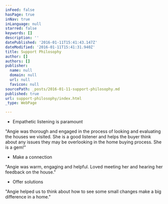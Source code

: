 ```yaml
---
inFeed: false
hasPage: true
inNav: true
inLanguage: null
starred: false
keywords: []
description: ''
datePublished: '2016-01-11T15:41:43.147Z'
dateModified: '2016-01-11T15:41:31.940Z'
title: Support Philosophy
author: []
authors: []
publisher:
  name: null
  domain: null
  url: null
  favicon: null
sourcePath: _posts/2016-01-11-support-philosophy.md
published: true
url: support-philosophy/index.html
_type: WebPage

---
```

* Empathetic listening is paramount

"Angie was thorough and engaged in the process of looking and evaluating the houses we visited. She is a good listener and helps the buyer think about any issues they may be overlooking in the home buying process. She is a gem!"

* Make a connection

"Angie was warm, engaging and helpful. Loved meeting her and hearing her feedback on the house."

* Offer solutions

"Angie helped us to think about how to see some small changes make a big difference in a home."